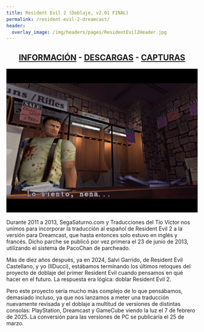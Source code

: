 ```yaml
---
title: Resident Evil 2 (Doblaje, v2.01 FINAL)
permalink: /resident-evil-2-dreamcast/
header:
  overlay_image: /img/headers/pages/ResidentEvil2Header.jpg
---
```


<h2 style="text-align: center;"><strong><a href="/resident-evil-2-dreamcast/informacion/">INFORMACIÓN</a> - <a href="/resident-evil-2-dreamcast/descargar/">DESCARGAS</a> - <a href="/resident-evil-2-dreamcast/capturas/">CAPTURAS</a></strong></h2>

<p style="text-align: center;"><a href="/img/2013/06/15Final-01-1.jpg"><img src="/img/2013/06/15Final-01.png" alt="Resident Evil 2 para Dreamcast - Versión 1.5 FINAL" /></a></p>

Durante 2011 a 2013, SegaSaturno.com y Traducciones del Tío Víctor nos unimos para incorporar 
la traducción al español de Resident Evil 2 a la versión para Dreamcast, que hasta entonces solo 
estuvo en inglés y francés. Dicho parche se publicó por vez primera el 23 de junio de 2013, 
utilizando el sistema de PacoChan de parcheado.

Más de diez años después, ya en 2024, Salvi Garrido, de Resident Evil Castellano, y yo (IlDucci), 
estábamos terminando los últimos retoques del proyecto de doblaje del primer Resident Evil cuando 
pensamos en qué hacer en el futuro. La respuesta era lógica: doblar Resident Evil 2.

Pero este proyecto sería mucho más complejo de lo que pensábamos, demasiado incluso, ya que nos 
lanzamos a meter una traducción nuevamente revisada y el doblaje a multitud de versiones de distintas 
consolas: PlayStation, Dreamcast y GameCube viendo la luz el 7 de febrero de 2025. La conversión para 
las versiones de PC se publicaría el 25 de marzo.
